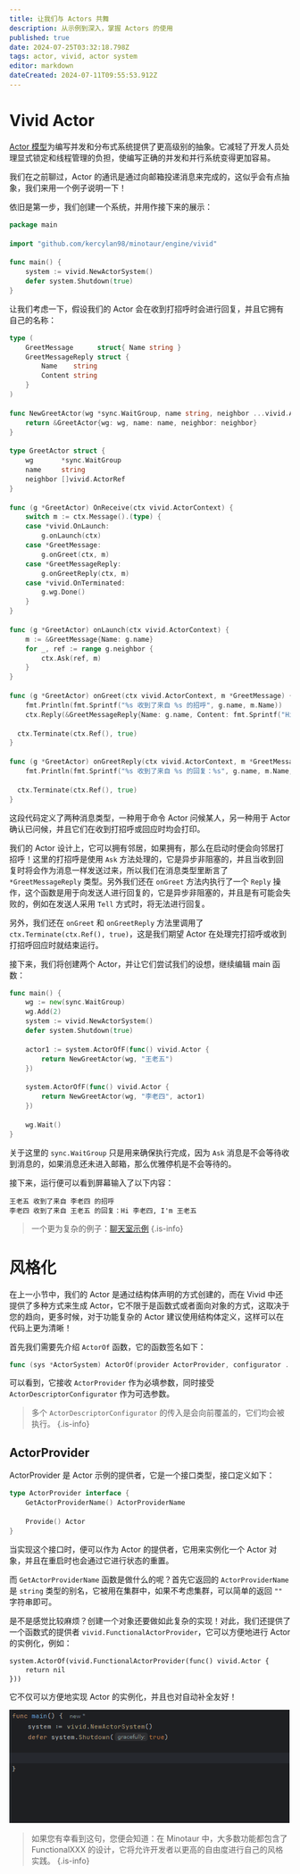 ```yaml
---
title: 让我们与 Actors 共舞
description: 从示例到深入，掌握 Actors 的使用
published: true
date: 2024-07-25T03:32:18.798Z
tags: actor, vivid, actor system
editor: markdown
dateCreated: 2024-07-11T09:55:53.912Z
---
```


# Vivid Actor
[Actor 模型](https://zh.wikipedia.org/wiki/%E6%BC%94%E5%91%98%E6%A8%A1%E5%9E%8B)为编写并发和分布式系统提供了更高级别的抽象。它减轻了开发人员处理显式锁定和线程管理的负担，使编写正确的并发和并行系统变得更加容易。

我们在之前聊过，Actor 的通讯是通过向邮箱投递消息来完成的，这似乎会有点抽象，我们来用一个例子说明一下！

依旧是第一步，我们创建一个系统，并用作接下来的展示：

```go
package main

import "github.com/kercylan98/minotaur/engine/vivid"

func main() {
	system := vivid.NewActorSystem()
	defer system.Shutdown(true)
}
```

让我们考虑一下，假设我们的 Actor 会在收到打招呼时会进行回复，并且它拥有自己的名称：

```go
type (
	GreetMessage      struct{ Name string }
	GreetMessageReply struct {
		Name    string
		Content string
	}
)

func NewGreetActor(wg *sync.WaitGroup, name string, neighbor ...vivid.ActorRef) *GreetActor {
	return &GreetActor{wg: wg, name: name, neighbor: neighbor}
}

type GreetActor struct {
	wg       *sync.WaitGroup
	name     string
	neighbor []vivid.ActorRef
}

func (g *GreetActor) OnReceive(ctx vivid.ActorContext) {
	switch m := ctx.Message().(type) {
	case *vivid.OnLaunch:
		g.onLaunch(ctx)
	case *GreetMessage:
		g.onGreet(ctx, m)
	case *GreetMessageReply:
		g.onGreetReply(ctx, m)
	case *vivid.OnTerminated:
		g.wg.Done()
	}
}

func (g *GreetActor) onLaunch(ctx vivid.ActorContext) {
	m := &GreetMessage{Name: g.name}
	for _, ref := range g.neighbor {
		ctx.Ask(ref, m)
	}
}

func (g *GreetActor) onGreet(ctx vivid.ActorContext, m *GreetMessage) {
	fmt.Println(fmt.Sprintf("%s 收到了来自 %s 的招呼", g.name, m.Name))
	ctx.Reply(&GreetMessageReply{Name: g.name, Content: fmt.Sprintf("Hi %s, I'm %s", m.Name, g.name)})
  
  ctx.Terminate(ctx.Ref(), true)
}

func (g *GreetActor) onGreetReply(ctx vivid.ActorContext, m *GreetMessageReply) {
	fmt.Println(fmt.Sprintf("%s 收到了来自 %s 的回复：%s", g.name, m.Name, m.Content))
  
  ctx.Terminate(ctx.Ref(), true)
}
```

这段代码定义了两种消息类型，一种用于命令 Actor 问候某人，另一种用于 Actor 确认已问候，并且它们在收到打招呼或回应时均会打印。

我们的 Actor 设计上，它可以拥有邻居，如果拥有，那么在启动时便会向邻居打招呼！这里的打招呼是使用 `Ask` 方法处理的，它是异步非阻塞的，并且当收到回复时将会作为消息一样发送过来，所以我们在消息类型里断言了 `*GreetMessageReply` 类型。另外我们还在 `onGreet` 方法内执行了一个 `Reply` 操作，这个函数是用于向发送人进行回复的，它是异步非阻塞的，并且是有可能会失败的，例如在发送人采用 `Tell` 方式时，将无法进行回复。

另外，我们还在 `onGreet` 和 `onGreetReply` 方法里调用了 `ctx.Terminate(ctx.Ref(), true)`，这是我们期望 Actor 在处理完打招呼或收到打招呼回应时就结束运行。

接下来，我们将创建两个 Actor，并让它们尝试我们的设想，继续编辑 main 函数：

```go
func main() {
	wg := new(sync.WaitGroup)
	wg.Add(2)
	system := vivid.NewActorSystem()
	defer system.Shutdown(true)

	actor1 := system.ActorOfF(func() vivid.Actor {
		return NewGreetActor(wg, "王老五")
	})

	system.ActorOfF(func() vivid.Actor {
		return NewGreetActor(wg, "李老四", actor1)
	})

	wg.Wait()
}
```

关于这里的 `sync.WaitGroup` 只是用来确保执行完成，因为 `Ask` 消息是不会等待收到消息的，如果消息还未进入邮箱，那么优雅停机是不会等待的。

接下来，运行便可以看到屏幕输入了以下内容：
```shell
王老五 收到了来自 李老四 的招呼
李老四 收到了来自 王老五 的回复：Hi 李老四, I'm 王老五
```

> 一个更为复杂的例子：[聊天室示例](/zh/guide/chat-room)
{.is-info}

# 风格化
在上一小节中，我们的 Actor 是通过结构体声明的方式创建的，而在 Vivid 中还提供了多种方式来生成 Actor，它不限于是函数式或者面向对象的方式，这取决于您的趋向，更多时候，对于功能复杂的 Actor 建议使用结构体定义，这样可以在代码上更为清晰！

首先我们需要先介绍 `ActorOf` 函数，它的函数签名如下：
```go
func (sys *ActorSystem) ActorOf(provider ActorProvider, configurator ...ActorDescriptorConfigurator) ActorRef
```

可以看到，它接收 `ActorProvider` 作为必填参数，同时接受 `ActorDescriptorConfigurator` 作为可选参数。
> 多个 `ActorDescriptorConfigurator` 的传入是会向前覆盖的，它们均会被执行。
{.is-info}

## ActorProvider
ActorProvider 是 Actor 示例的提供者，它是一个接口类型，接口定义如下：

```go
type ActorProvider interface {
	GetActorProviderName() ActorProviderName
  
	Provide() Actor
}
```

当实现这个接口时，便可以作为 Actor 的提供者，它用来实例化一个 Actor 对象，并且在重启时也会通过它进行状态的重置。

而 `GetActorProviderName` 函数是做什么的呢？首先它返回的 `ActorProviderName` 是 `string` 类型的别名，它被用在集群中，如果不考虑集群，可以简单的返回 `""` 字符串即可。

是不是感觉比较麻烦？创建一个对象还要做如此复杂的实现！对此，我们还提供了一个函数式的提供者 `vivid.FunctionalActorProvider`，它可以方便地进行 Actor 的实例化，例如：

```
system.ActorOf(vivid.FunctionalActorProvider(func() vivid.Actor {
	return nil
}))
```

它不仅可以方便地实现 Actor 的实例化，并且也对自动补全友好！

![actor-funcational-provider.gif](/actor-system/actor-funcational-provider.gif)

> 如果您有幸看到这句，您便会知道：在 Minotaur 中，大多数功能都包含了 FunctionalXXX 的设计，它将允许开发者以更高的自由度进行自己的风格实践。
{.is-info}



